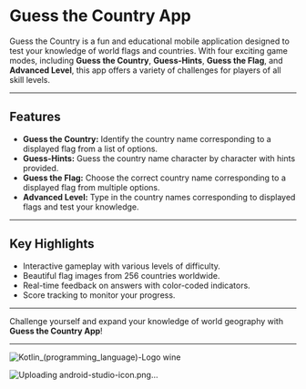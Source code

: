 # Guess the Country App

Guess the Country is a fun and educational mobile application designed to test your knowledge of world flags and countries. With four exciting game modes, including **Guess the Country**, **Guess-Hints**, **Guess the Flag**, and **Advanced Level**, this app offers a variety of challenges for players of all skill levels.

---

## Features

- **Guess the Country:** Identify the country name corresponding to a displayed flag from a list of options.
- **Guess-Hints:** Guess the country name character by character with hints provided.
- **Guess the Flag:** Choose the correct country name corresponding to a displayed flag from multiple options.
- **Advanced Level:** Type in the country names corresponding to displayed flags and test your knowledge.

---

## Key Highlights

- Interactive gameplay with various levels of difficulty.
- Beautiful flag images from 256 countries worldwide.
- Real-time feedback on answers with color-coded indicators.
- Score tracking to monitor your progress.

---

Challenge yourself and expand your knowledge of world geography with **Guess the Country App**!

---

![Kotlin_(programming_language)-Logo wine](https://github.com/RochanaGodigamuwa/Guessing-Countries-Game-MobileApp/assets/125296645/25838667-5ab5-4e11-9101-453591703ffa)


![Uploading android-studio-icon.png…]()




